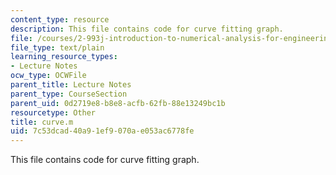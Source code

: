 ```yaml
---
content_type: resource
description: This file contains code for curve fitting graph.
file: /courses/2-993j-introduction-to-numerical-analysis-for-engineering-13-002j-spring-2005/7c53dcad40a91ef9070ae053ac6778fe_curve.m
file_type: text/plain
learning_resource_types:
- Lecture Notes
ocw_type: OCWFile
parent_title: Lecture Notes
parent_type: CourseSection
parent_uid: 0d2719e8-b8e8-acfb-62fb-88e13249bc1b
resourcetype: Other
title: curve.m
uid: 7c53dcad-40a9-1ef9-070a-e053ac6778fe
---
```

This file contains code for curve fitting graph.

